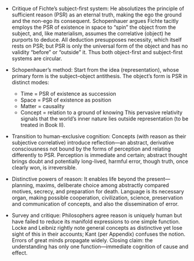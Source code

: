 - Critique of Fichte’s subject-first system: He absolutizes the principle of sufficient reason (PSR) as an eternal truth, making the ego the ground and the non-ego its consequent. Schopenhauer argues Fichte tacitly employs the PSR of existence in space to “spin” the object from the subject, and, like materialism, assumes the correlative (object) he purports to deduce. All deduction presupposes necessity, which itself rests on PSR; but PSR is only the universal form of the object and has no validity “before” or “outside” it. Thus both object-first and subject-first systems are circular.

- Schopenhauer’s method: Start from the idea (representation), whose primary form is the subject–object antithesis. The object’s form is PSR in distinct modes:
  - Time = PSR of existence as succession
  - Space = PSR of existence as position
  - Matter = causality
  - Concept = relation to a ground of knowing
  This pervasive relativity signals that the world’s inner nature lies outside representation (to be treated in Book II).

- Transition to human-exclusive cognition: Concepts (with reason as their subjective correlative) introduce reflection—an abstract, derivative consciousness not bound by the forms of perception and relating differently to PSR. Perception is immediate and certain; abstract thought brings doubt and potentially long-lived, harmful error, though truth, once clearly won, is irreversible.

- Distinctive powers of reason: It enables life beyond the present—planning, maxims, deliberate choice among abstractly compared motives, secrecy, and preparation for death. Language is its necessary organ, making possible cooperation, civilization, science, preservation and communication of concepts, and also the dissemination of error.

- Survey and critique: Philosophers agree reason is uniquely human but have failed to reduce its manifold expressions to one simple function. Locke and Leibniz rightly note general concepts as distinctive yet lose sight of this in their accounts; Kant (per Appendix) confuses the notion. Errors of great minds propagate widely. Closing claim: the understanding has only one function—immediate cognition of cause and effect.